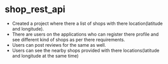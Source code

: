 # shop_rest_api
- Created a project where there a list of shops with there location(latitude and longitude).
- There are users on the applications who can register there profile and see different kind of shops as per there requirements.
- Users can post reviews for the same as well.
- Users can see the nearby shops provided with there locations(latitude and longitude at the same time)
